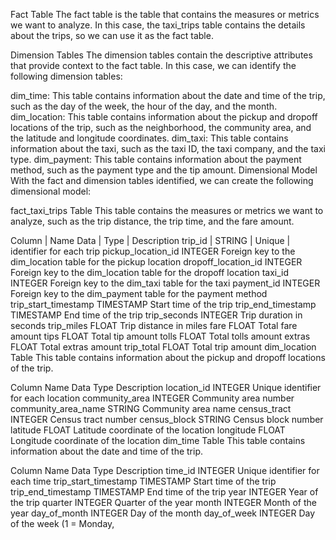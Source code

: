 Fact Table
The fact table is the table that contains the measures or metrics we want to analyze. In this case, the taxi_trips table contains the details about the trips, so we can use it as the fact table.

Dimension Tables
The dimension tables contain the descriptive attributes that provide context to the fact table. In this case, we can identify the following dimension tables:

dim_time: This table contains information about the date and time of the trip, such as the day of the week, the hour of the day, and the month.
dim_location: This table contains information about the pickup and dropoff locations of the trip, such as the neighborhood, the community area, and the latitude and longitude coordinates.
dim_taxi: This table contains information about the taxi, such as the taxi ID, the taxi company, and the taxi type.
dim_payment: This table contains information about the payment method, such as the payment type and the tip amount.
Dimensional Model
With the fact and dimension tables identified, we can create the following dimensional model:

fact_taxi_trips Table
This table contains the measures or metrics we want to analyze, such as the trip distance, the trip time, and the fare amount.

Column | Name	Data | Type	| Description
trip_id	| STRING |	Unique | identifier for each trip
pickup_location_id	INTEGER	Foreign key to the dim_location table for the pickup location
dropoff_location_id	INTEGER	Foreign key to the dim_location table for the dropoff location
taxi_id	INTEGER	Foreign key to the dim_taxi table for the taxi
payment_id	INTEGER	Foreign key to the dim_payment table for the payment method
trip_start_timestamp	TIMESTAMP	Start time of the trip
trip_end_timestamp	TIMESTAMP	End time of the trip
trip_seconds	INTEGER	Trip duration in seconds
trip_miles	FLOAT	Trip distance in miles
fare	FLOAT	Total fare amount
tips	FLOAT	Total tip amount
tolls	FLOAT	Total tolls amount
extras	FLOAT	Total extras amount
trip_total	FLOAT	Total trip amount
dim_location Table
This table contains information about the pickup and dropoff locations of the trip.

Column Name	Data Type	Description
location_id	INTEGER	Unique identifier for each location
community_area	INTEGER	Community area number
community_area_name	STRING	Community area name
census_tract	INTEGER	Census tract number
census_block	STRING	Census block number
latitude	FLOAT	Latitude coordinate of the location
longitude	FLOAT	Longitude coordinate of the location
dim_time Table
This table contains information about the date and time of the trip.

Column Name	Data Type	Description
time_id	INTEGER	Unique identifier for each time
trip_start_timestamp	TIMESTAMP	Start time of the trip
trip_end_timestamp	TIMESTAMP	End time of the trip
year	INTEGER	Year of the trip
quarter	INTEGER	Quarter of the year
month	INTEGER	Month of the year
day_of_month	INTEGER	Day of the month
day_of_week	INTEGER	Day of the week (1 = Monday,
